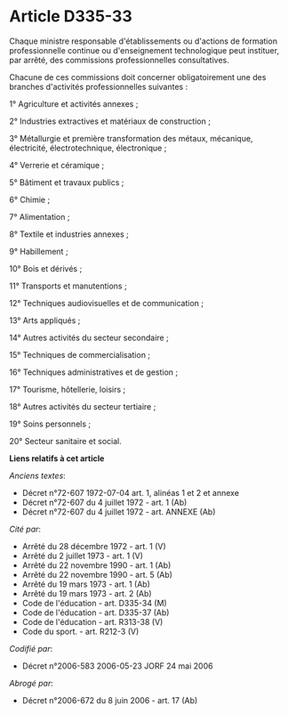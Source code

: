 # Article D335-33

Chaque ministre responsable d'établissements ou d'actions de formation professionnelle continue ou d'enseignement
technologique peut instituer, par arrêté, des commissions professionnelles consultatives.

Chacune de ces commissions doit concerner obligatoirement une des branches d'activités professionnelles suivantes :

1° Agriculture et activités annexes ;

2° Industries extractives et matériaux de construction ;

3° Métallurgie et première transformation des métaux, mécanique, électricité, électrotechnique, électronique ;

4° Verrerie et céramique ;

5° Bâtiment et travaux publics ;

6° Chimie ;

7° Alimentation ;

8° Textile et industries annexes ;

9° Habillement ;

10° Bois et dérivés ;

11° Transports et manutentions ;

12° Techniques audiovisuelles et de communication ;

13° Arts appliqués ;

14° Autres activités du secteur secondaire ;

15° Techniques de commercialisation ;

16° Techniques administratives et de gestion ;

17° Tourisme, hôtellerie, loisirs ;

18° Autres activités du secteur tertiaire ;

19° Soins personnels ;

20° Secteur sanitaire et social.

**Liens relatifs à cet article**

_Anciens textes_:

  - Décret n°72-607 1972-07-04 art. 1, alinéas 1 et 2 et annexe
  - Décret n°72-607 du 4 juillet 1972 - art. 1 (Ab)
  - Décret n°72-607 du 4 juillet 1972 - art. ANNEXE (Ab)

_Cité par_:

  - Arrêté du 28 décembre 1972 - art. 1 (V)
  - Arrêté du 2 juillet 1973 - art. 1 (V)
  - Arrêté du 22 novembre 1990 - art. 1 (Ab)
  - Arrêté du 22 novembre 1990 - art. 5 (Ab)
  - Arrêté du 19 mars 1973 - art. 1 (Ab)
  - Arrêté du 19 mars 1973 - art. 2 (Ab)
  - Code de l'éducation - art. D335-34 (M)
  - Code de l'éducation - art. D335-37 (Ab)
  - Code de l'éducation - art. R313-38 (V)
  - Code du sport. - art. R212-3 (V)

_Codifié par_:

  - Décret n°2006-583 2006-05-23 JORF 24 mai 2006

_Abrogé par_:

  - Décret n°2006-672 du 8 juin 2006 - art. 17 (Ab)
